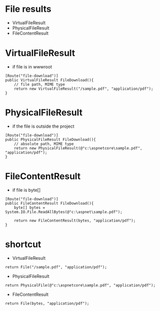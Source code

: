 # File results

- VirtualFileResult
- PhysicalFileResult
- FileContentResult

# VirtualFileResult

- if file is in wwwroot

```
[Route("file-download")]
public VirtualFileResult FileDownload(){
    // file path, MIME type
    return new VirtualFileResult("/sample.pdf", "application/pdf");
}
```

# PhysicalFileResult

- if the file is outside the project

```
[Route("file-download")]
public PhysicalFileResult FileDownload(){
    // absolute path, MIME type
    return new PhysicalFileResult(@"c:\aspnetcore\sample.pdf", "application/pdf");
}
```

# FileContentResult

- if file is byte[]

```
[Route("file-download")]
public FileContentResult FileDownload(){
    byte[] bytes = System.IO.File.ReadAllBytes(@"c:\aspnet\sample.pdf");

    return new FileContentResult(bytes, "application/pdf");
}
```

# shortcut

- VirtualFileResult

```
return File("/sample.pdf", "application/pdf");
```

- PhysicalFileResult

```
return PhysicalFile(@"c:\aspnetcore\sample.pdf", "application/pdf");
```

- FileContentResult

```
return File(bytes, "application/pdf");
```